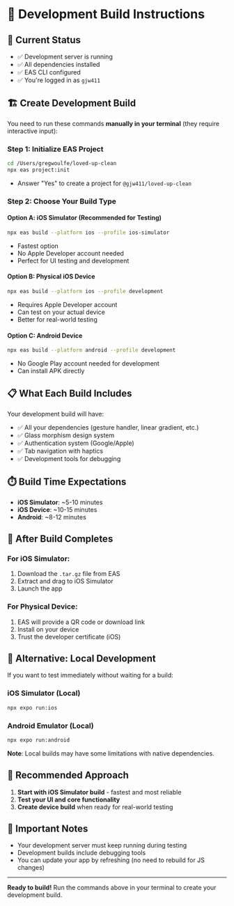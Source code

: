 # 📱 Development Build Instructions

## 🎯 **Current Status**
- ✅ Development server is running
- ✅ All dependencies installed
- ✅ EAS CLI configured
- ✅ You're logged in as `gjw411`

## 🏗️ **Create Development Build**

You need to run these commands **manually in your terminal** (they require interactive input):

### **Step 1: Initialize EAS Project**
```bash
cd /Users/gregwoulfe/loved-up-clean
npx eas project:init
```
- Answer "Yes" to create a project for `@gjw411/loved-up-clean`

### **Step 2: Choose Your Build Type**

#### **Option A: iOS Simulator (Recommended for Testing)**
```bash
npx eas build --platform ios --profile ios-simulator
```
- Fastest option
- No Apple Developer account needed
- Perfect for UI testing and development

#### **Option B: Physical iOS Device**
```bash
npx eas build --platform ios --profile development
```
- Requires Apple Developer account
- Can test on your actual device
- Better for real-world testing

#### **Option C: Android Device**
```bash
npx eas build --platform android --profile development
```
- No Google Play account needed for development
- Can install APK directly

## 📋 **What Each Build Includes**

Your development build will have:
- ✅ All your dependencies (gesture handler, linear gradient, etc.)
- ✅ Glass morphism design system
- ✅ Authentication system (Google/Apple)
- ✅ Tab navigation with haptics
- ✅ Development tools for debugging

## ⏱️ **Build Time Expectations**

- **iOS Simulator**: ~5-10 minutes
- **iOS Device**: ~10-15 minutes  
- **Android**: ~8-12 minutes

## 📱 **After Build Completes**

### **For iOS Simulator:**
1. Download the `.tar.gz` file from EAS
2. Extract and drag to iOS Simulator
3. Launch the app

### **For Physical Device:**
1. EAS will provide a QR code or download link
2. Install on your device
3. Trust the developer certificate (iOS)

## 🔧 **Alternative: Local Development**

If you want to test immediately without waiting for a build:

### **iOS Simulator (Local)**
```bash
npx expo run:ios
```

### **Android Emulator (Local)**
```bash
npx expo run:android
```

**Note**: Local builds may have some limitations with native dependencies.

## 🎯 **Recommended Approach**

1. **Start with iOS Simulator build** - fastest and most reliable
2. **Test your UI and core functionality**
3. **Create device build** when ready for real-world testing

## 🚨 **Important Notes**

- Your development server must keep running during testing
- Development builds include debugging tools
- You can update your app by refreshing (no need to rebuild for JS changes)

---

**Ready to build!** Run the commands above in your terminal to create your development build.
